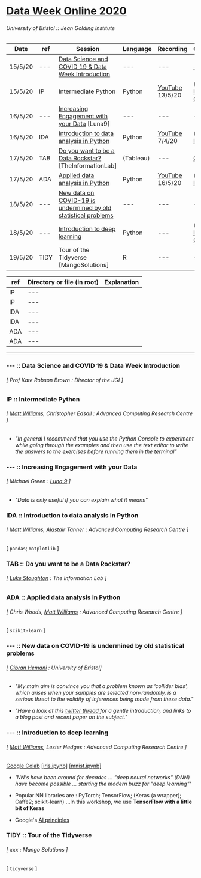 # [Data Week Online 2020](http://www.bristol.ac.uk/golding/get-involved/data-week-online-2020/)
###### University of Bristol :: Jean Golding Institute


| Date | ref | Session | Language | Recording | Course |
| --- | --- | --- | --- | --- | --- |
| 15/5/20 | --- | [Data Science and COVID 19 & Data Week Introduction](https://www.eventbrite.co.uk/e/data-science-and-covid-19-data-week-introduction-tickets-104979319972) | --- | --- | ___ |
| 15/5/20 | IP | Intermediate Python | Python | [YouTube](https://www.youtube.com/watch?v=xWsJ_qk-eJE) 13/5/20 | ([link](https://milliams.com/courses/2020-06-15-intermediate_python/)); [link2](https://milliams.com/courses/intermediate_python/); [GitLab](https://gitlab.com/milliams/intermediate_python) |
| 16/5/20 | --- | [Increasing Engagement with your Data](https://www.eventbrite.co.uk/e/talk-increasing-engagement-with-your-data-tickets-104513705306) [Luna9] | --- | --- | --- |
| 16/5/20 | IDA | [Introduction to data analysis in Python](https://www.eventbrite.co.uk/e/introduction-to-data-analysis-in-python-tickets-94393402207) | Python | [YouTube](https://www.youtube.com/watch?v=NHrfNb6tZ6o) 7/4/20 | ([link](https://milliams.com/courses/2020-06-16-data_analysis_python/)); [link2](https://milliams.com/courses/data_analysis_python/) |
| 17/5/20 | TAB | [Do you want to be a Data Rockstar?](https://www.eventbrite.co.uk/e/do-you-want-to-be-a-data-rockstar-learn-tableau-tickets-97698716491) [TheInformationLab] | (Tableau) | --- | [GDrive](https://drive.google.com/drive/folders/1T2dO6o4HY_isykYc4JNvYKhpI3KiJc3H) |
| 17/5/20 | ADA | [Applied data analysis in Python](https://www.eventbrite.co.uk/e/applied-data-analysis-in-python-tickets-94394166493) | Python | [YouTube](https://www.youtube.com/watch?v=opX_9c2V9f4) 16/5/20 | ([link](https://milliams.com/courses/2020-06-17-applied_data_analysis/)); [link2](https://milliams.gitlab.io/applied_data_analysis/) |
| 18/5/20 | --- | [New data on COVID-19 is undermined by old statistical problems](https://www.eventbrite.co.uk/e/new-data-on-covid-19-is-undermined-by-old-statistical-problems-tickets-105058540924) | --- | --- | --- |
| 18/5/20 | --- | [Introduction to deep learning](https://www.eventbrite.co.uk/e/introduction-to-deep-learning-tickets-94400379075) | Python | --- | ([link](https://milliams.com/courses/2020-06-18-intro_deep_learning/)); [link2](https://milliams.com/courses/intro_deep_learning/#/); [GitHub](https://github.com/milliams/intro_deep_learning) |
| 19/5/20 | TIDY | Tour of the Tidyverse [MangoSolutions] | R | --- | --- |



| ref | Directory or file (in root) | Explanation |
| --- | --- | --- |
| IP | --- |  |
| IP | --- |  |
| IDA | --- |  |
| IDA | --- |  |
| ADA | --- |  |
| ADA | --- |  |

---

### --- :: Data Science and COVID 19 & Data Week Introduction
###### [ Prof Kate Robson Brown : Director of the JGI ]


### IP :: Intermediate Python
###### [ [Matt Williams](https://twitter.com/milliams), Christopher Edsall : Advanced Computing Research Centre ]

* *"In general I recommend that you use the Python Console to experiment while going through the examples and then use the text editor to write the answers to the exercises before running them in the terminal"*


### --- :: Increasing Engagement with your Data
###### [ Michael Green : [Luna 9](https://twitter.com/luna9design) ]

* *"Data is only useful if you can explain what it means"*


### IDA :: Introduction to data analysis in Python
###### [ [Matt Williams](https://twitter.com/milliams), Alastair Tanner : Advanced Computing Research Centre ]

[ `pandas`; `matplotlib` ]


### TAB :: Do you want to be a Data Rockstar?
###### [ [Luke Stoughton](https://twitter.com/barnsleybeast) : The Information Lab ]


### ADA :: Applied data analysis in Python
###### [ Chris Woods, [Matt Williams](https://twitter.com/milliams) : Advanced Computing Research Centre ]

[ `scikit-learn` ]


### --- :: New data on COVID-19 is undermined by old statistical problems
###### [ [Gibran Hemani](https://twitter.com/explodecomputer) : University of Bristol]

* *"My main aim is convince you that a problem known as ‘collider bias’, which arises when your samples are selected non-randomly, is a serious threat to the validity of inferences being made from these data."*

* *"Have a look at this [twitter thread](https://twitter.com/bristimtom/status/1250731747039379456?s=20) for a gentle introduction, and links to a blog post and recent paper on the subject."*


### --- :: Introduction to deep learning
###### [ [Matt Williams](https://twitter.com/milliams), Lester Hedges : Advanced Computing Research Centre ]

[Google Colab](https://colab.research.google.com/) [[iris.ipynb]](https://colab.research.google.com/github/milliams/intro_deep_learning/blob/master/iris.ipynb) [[mnist.ipynb]](https://colab.research.google.com/github/milliams/intro_deep_learning/blob/master/mnist.ipynb)

* *'NN's have been around for decades ... "deep neural networks" (DNN) have become possible ... starting the modern buzz for "deep learning"'*

* Popular NN libraries are : PyTorch; TensorFlow; (Keras (a wrapper); Caffe2; scikit-learn) ...In this workshop, we use **TensorFlow with a little bit of Keras**

* Google's [AI principles](https://blog.google/technology/ai/ai-principles/)


### TIDY :: Tour of the Tidyverse
###### [ xxx : Mango Solutions ]

[ `tidyverse` ]
